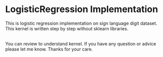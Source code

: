 # LogisticRegression Implementation

This is logistic regression implementation on sign language digit dataset. <br/> This kernel is written step by step without sklearn libraries. 

<br/> You can review to understand kernel. If you have any question or advice please let me know. Thanks for your care.
